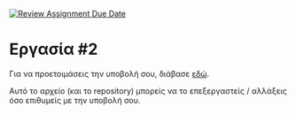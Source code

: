 [![Review Assignment Due Date](https://classroom.github.com/assets/deadline-readme-button-24ddc0f5d75046c5622901739e7c5dd533143b0c8e959d652212380cedb1ea36.svg)](https://classroom.github.com/a/lPiOQjOl)
# Εργασία #2

Για να προετοιμάσεις την υποβολή σου, διάβασε [εδώ](https://progintro.github.io/resources/hw2.pdf).

Αυτό το αρχείο (και το repository) μπορείς να το επεξεργαστείς / αλλάξεις όσο επιθυμείς με την υποβολή σου.
